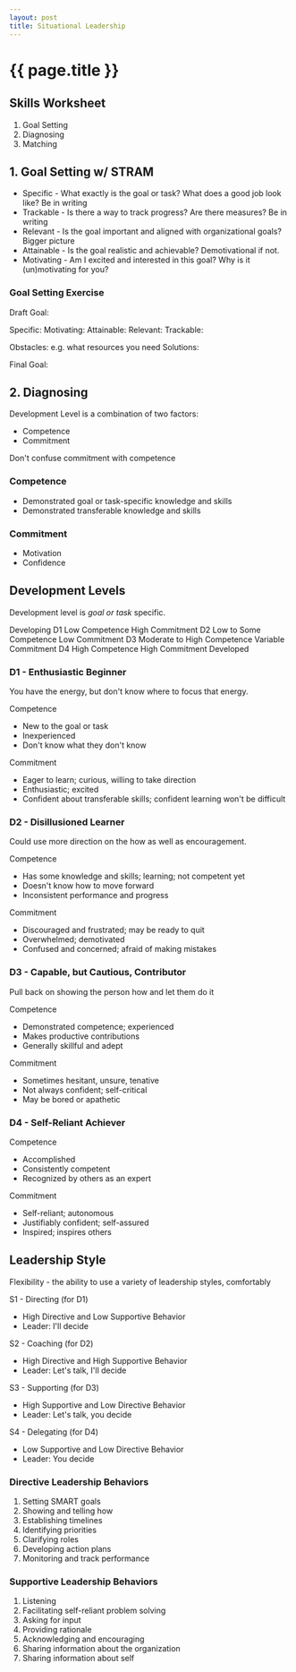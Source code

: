```yaml
---
layout: post
title: Situational Leadership
---
```



# {{ page.title }}

## Skills Worksheet

1. Goal Setting
2. Diagnosing
3. Matching

## 1. Goal Setting w/ STRAM

* Specific - What exactly is the goal or task? What does a good job look like? Be in writing
* Trackable - Is there a way to track progress? Are there measures? Be in writing
* Relevant - Is the goal important and aligned with organizational goals? Bigger picture
* Attainable - Is the goal realistic and achievable? Demotivational if not.
* Motivating - Am I excited and interested in this goal? Why is it (un)motivating for you?

### Goal Setting Exercise

Draft Goal:

Specific:
Motivating:
Attainable:
Relevant:
Trackable:

Obstacles: e.g. what resources you need
Solutions:

Final Goal:

## 2. Diagnosing

Development Level is a combination of two factors:

* Competence
* Commitment

Don't confuse commitment with competence

### Competence

* Demonstrated goal or task-specific knowledge and skills
* Demonstrated transferable knowledge and skills

### Commitment

* Motivation
* Confidence

## Development Levels

Development level is *goal or task* specific.

Developing
  D1 Low Competence                 High Commitment
  D2 Low to Some Competence         Low Commitment
  D3 Moderate to High Competence    Variable Commitment
  D4 High Competence                High Commitment
Developed

### D1 - Enthusiastic Beginner

You have the energy, but don't know where to focus that energy.

Competence

* New to the goal or task
* Inexperienced
* Don't know what they don't know

Commitment

* Eager to learn; curious, willing to take direction
* Enthusiastic; excited
* Confident about transferable skills; confident learning won't be difficult

### D2 - Disillusioned Learner

Could use more direction on the how as well as encouragement.

Competence

* Has some knowledge and skills; learning; not competent yet
* Doesn't know how to move forward
* Inconsistent performance and progress

Commitment

* Discouraged and frustrated; may be ready to quit
* Overwhelmed; demotivated
* Confused and concerned; afraid of making mistakes

### D3 - Capable, but Cautious, Contributor

Pull back on showing the person how and let them do it

Competence

* Demonstrated competence; experienced
* Makes productive contributions
* Generally skillful and adept

Commitment

* Sometimes hesitant, unsure, tenative
* Not always confident; self-critical
* May be bored or apathetic

### D4 - Self-Reliant Achiever

Competence

* Accomplished
* Consistently competent
* Recognized by others as an expert

Commitment

* Self-reliant; autonomous
* Justifiably confident; self-assured
* Inspired; inspires others

## Leadership Style

Flexibility - the ability to use a variety of leadership styles, comfortably

S1 - Directing (for D1)
* High Directive and Low Supportive Behavior
* Leader: I'll decide

S2 - Coaching (for D2)
* High Directive and High Supportive Behavior
* Leader: Let's talk, I'll decide

S3 - Supporting (for D3)
* High Supportive and Low Directive Behavior
* Leader: Let's talk, you decide

S4 - Delegating (for D4)
* Low Supportive and Low Directive Behavior
* Leader: You decide

### Directive Leadership Behaviors

1. Setting SMART goals
2. Showing and telling how
3. Establishing timelines
4. Identifying priorities
5. Clarifying roles
6. Developing action plans
7. Monitoring and track performance

### Supportive Leadership Behaviors

1. Listening
2. Facilitating self-reliant problem solving
3. Asking for input
4. Providing rationale
5. Acknowledging and encouraging
6. Sharing information about the organization
7. Sharing information about self

